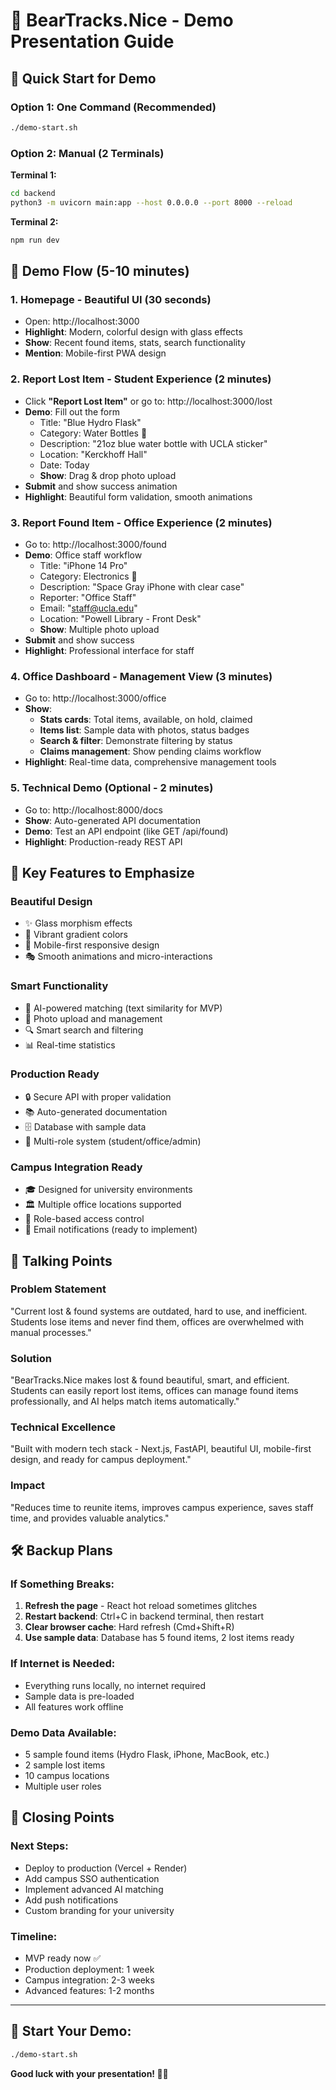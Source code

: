 # 🎯 BearTracks.Nice - Demo Presentation Guide

## 🚀 **Quick Start for Demo**

### **Option 1: One Command (Recommended)**
```bash
./demo-start.sh
```

### **Option 2: Manual (2 Terminals)**
**Terminal 1:**
```bash
cd backend
python3 -m uvicorn main:app --host 0.0.0.0 --port 8000 --reload
```

**Terminal 2:**
```bash
npm run dev
```

## 📱 **Demo Flow (5-10 minutes)**

### **1. Homepage - Beautiful UI (30 seconds)**
- Open: http://localhost:3000
- **Highlight**: Modern, colorful design with glass effects
- **Show**: Recent found items, stats, search functionality
- **Mention**: Mobile-first PWA design

### **2. Report Lost Item - Student Experience (2 minutes)**
- Click **"Report Lost Item"** or go to: http://localhost:3000/lost
- **Demo**: Fill out the form
  - Title: "Blue Hydro Flask"
  - Category: Water Bottles 🍶
  - Description: "21oz blue water bottle with UCLA sticker"
  - Location: "Kerckhoff Hall"
  - Date: Today
  - **Show**: Drag & drop photo upload
- **Submit** and show success animation
- **Highlight**: Beautiful form validation, smooth animations

### **3. Report Found Item - Office Experience (2 minutes)**
- Go to: http://localhost:3000/found
- **Demo**: Office staff workflow
  - Title: "iPhone 14 Pro"
  - Category: Electronics 📱
  - Description: "Space Gray iPhone with clear case"
  - Reporter: "Office Staff"
  - Email: "staff@ucla.edu"
  - Location: "Powell Library - Front Desk"
  - **Show**: Multiple photo upload
- **Submit** and show success
- **Highlight**: Professional interface for staff

### **4. Office Dashboard - Management View (3 minutes)**
- Go to: http://localhost:3000/office
- **Show**: 
  - **Stats cards**: Total items, available, on hold, claimed
  - **Items list**: Sample data with photos, status badges
  - **Search & filter**: Demonstrate filtering by status
  - **Claims management**: Show pending claims workflow
- **Highlight**: Real-time data, comprehensive management tools

### **5. Technical Demo (Optional - 2 minutes)**
- Go to: http://localhost:8000/docs
- **Show**: Auto-generated API documentation
- **Demo**: Test an API endpoint (like GET /api/found)
- **Highlight**: Production-ready REST API

## 🎨 **Key Features to Emphasize**

### **Beautiful Design**
- ✨ Glass morphism effects
- 🌈 Vibrant gradient colors
- 📱 Mobile-first responsive design
- 🎭 Smooth animations and micro-interactions

### **Smart Functionality**
- 🤖 AI-powered matching (text similarity for MVP)
- 📸 Photo upload and management
- 🔍 Smart search and filtering
- 📊 Real-time statistics

### **Production Ready**
- 🔒 Secure API with proper validation
- 📚 Auto-generated documentation
- 🗄️ Database with sample data
- 🏢 Multi-role system (student/office/admin)

### **Campus Integration Ready**
- 🎓 Designed for university environments
- 🏛️ Multiple office locations supported
- 👥 Role-based access control
- 📧 Email notifications (ready to implement)

## 🎯 **Talking Points**

### **Problem Statement**
"Current lost & found systems are outdated, hard to use, and inefficient. Students lose items and never find them, offices are overwhelmed with manual processes."

### **Solution**
"BearTracks.Nice makes lost & found beautiful, smart, and efficient. Students can easily report lost items, offices can manage found items professionally, and AI helps match items automatically."

### **Technical Excellence**
"Built with modern tech stack - Next.js, FastAPI, beautiful UI, mobile-first design, and ready for campus deployment."

### **Impact**
"Reduces time to reunite items, improves campus experience, saves staff time, and provides valuable analytics."

## 🛠️ **Backup Plans**

### **If Something Breaks:**
1. **Refresh the page** - React hot reload sometimes glitches
2. **Restart backend**: Ctrl+C in backend terminal, then restart
3. **Clear browser cache**: Hard refresh (Cmd+Shift+R)
4. **Use sample data**: Database has 5 found items, 2 lost items ready

### **If Internet is Needed:**
- Everything runs locally, no internet required
- Sample data is pre-loaded
- All features work offline

### **Demo Data Available:**
- 5 sample found items (Hydro Flask, iPhone, MacBook, etc.)
- 2 sample lost items
- 10 campus locations
- Multiple user roles

## 🎉 **Closing Points**

### **Next Steps:**
- Deploy to production (Vercel + Render)
- Add campus SSO authentication
- Implement advanced AI matching
- Add push notifications
- Custom branding for your university

### **Timeline:**
- MVP ready now ✅
- Production deployment: 1 week
- Campus integration: 2-3 weeks
- Advanced features: 1-2 months

---

## 🚀 **Start Your Demo:**
```bash
./demo-start.sh
```

**Good luck with your presentation! 🐻✨**
